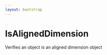 ```yaml
---
layout: bootstrap
---
```


# IsAlignedDimension

Verifies an object is an aligned dimension object


